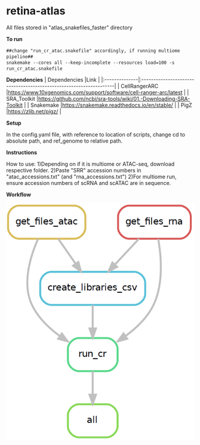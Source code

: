# retina-atlas
All files stored in "atlas_snakefiles_faster" directory

**To run**
```
##change "run_cr_atac.snakefile" accordingly, if running multiome pipeline##
snakemake --cores all --keep-incomplete --resources load=100 -s run_cr_atac.snakefile
```
**Dependencies**
| Dependencies  |Link                                                                |
|:--------------|:-------------------------------------------------------------------|
| CellRangerARC |https://www.10xgenomics.com/support/software/cell-ranger-arc/latest |
| SRA_Toolkit   |https://github.com/ncbi/sra-tools/wiki/01.-Downloading-SRA-Toolkit  |
| Snakemake     |https://snakemake.readthedocs.io/en/stable/                         |
| PigZ          |https://zlib.net/pigz/                                              |

**Setup**

In the config.yaml file, with reference to location of scripts, change cd to absolute path, and ref_genome to relative path.

**Instructions**

How to use:
1)Depending on if it is multiome or ATAC-seq, download respective folder.
2)Paste "SRR" accession numbers in "atac_accessions.txt" (and "rna_accessions.txt")
2)For multiome run, ensure accession numbers of scRNA and scATAC are in sequence.

**Workflow**

![plot](./run_cr.PNG)
